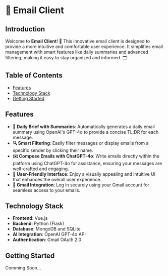 # 📧 Email Client

## Introduction

Welcome to **Email Client**! 🎉 This innovative email client is designed to provide a more intuitive and comfortable user experience. It simplifies email management with smart features like daily summaries and advanced filtering, making it easy to stay organized and informed. 🗂️

## Table of Contents

- [Features](#features)
- [Technology Stack](#technology-stack)
- [Getting Started](#getting-started)


## Features

- **📝 Daily Brief with Summaries**: Automatically generates a daily email summary using OpenAI's GPT-4o to provide a concise TL;DR for each message.
- **🔍 Smart Filtering**: Easily filter messages or display emails from a specific sender by clicking their name.
- **✉️ Compose Emails with ChatGPT-4o**: Write emails directly within the platform using ChatGPT-4o for assistance, ensuring your messages are well-crafted and engaging.
- **🎨 User-Friendly Interface**: Enjoy a visually appealing and intuitive UI that enhances the overall user experience.
- **🔐 Gmail Integration**: Log in securely using your Gmail account for seamless access to your emails.

## Technology Stack

- **Frontend**: Vue.js
- **Backend**: Python (Flask)
- **Database**: MongoDB and SQLite
- **AI Integration**: OpenAI GPT-4o API
- **Authentication**: Gmail OAuth 2.0


## Getting Started
Comming Soon...
